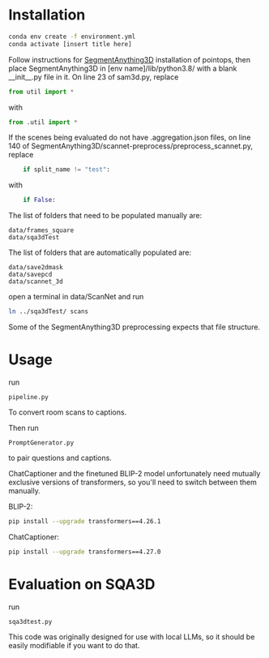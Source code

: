 # Installation
```bash
conda env create -f environment.yml
conda activate [insert title here]
```
<!--- Follow instructions for https://github.com/Pointcept/SegmentAnything3D installation, then place SegmentAnything3D in [env name]/lib/python3.8/ with a blank __init__.py file in it --->

Follow instructions for [SegmentAnything3D](https://github.com/Pointcept/SegmentAnything3D) installation of pointops, then place SegmentAnything3D in [env name]/lib/python3.8/ with a blank \_\_init\_\_.py file in it.
On line 23 of sam3d.py, replace
```python
from util import *
```
with 
```python
from .util import *
```



If the scenes being evaluated do not have .aggregation.json files, on line 140 of SegmentAnything3D/scannet-preprocess/preprocess_scannet.py, replace
```python
    if split_name != "test":
```
with
```python
    if False:
```

The list of folders that need to be populated manually are:
```
data/frames_square
data/sqa3dTest
```
The list of folders that are automatically populated are:
```
data/save2dmask
data/savepcd
data/scannet_3d
```

open a terminal in data/ScanNet and run
```bash
ln ../sqa3dTest/ scans
```
Some of the SegmentAnything3D preprocessing expects that file structure.


# Usage

run
```
pipeline.py
```

To convert room scans to captions.

Then run
```
PromptGenerator.py
```
to pair questions and captions.

ChatCaptioner and the finetuned BLIP-2 model unfortunately need mutually exclusive versions of transformers, so you'll need to switch between them manually.

BLIP-2:
```bash
pip install --upgrade transformers==4.26.1
```
ChatCaptioner:
```bash
pip install --upgrade transformers==4.27.0
```




# Evaluation on SQA3D

run 
```
sqa3dtest.py
```

This code was originally designed for use with local LLMs, so it should be easily modifiable if you want to do that.


<!--- TODO for README --->
<!--- Need SegmentAnything3D in env folder manually --->
<!--- Need to install pointops manually --->
<!--- Need ScanNet downloaded --->
<!--- Figure out if huggingface 'just works' with conda env for pipeline --->
<!--- Hopefully so, otherwise need to include separate directions for setting up pipeline and testing model. --->
<!--- Do I need to include sqa3dTestScenes? --->

<!--- test --->
